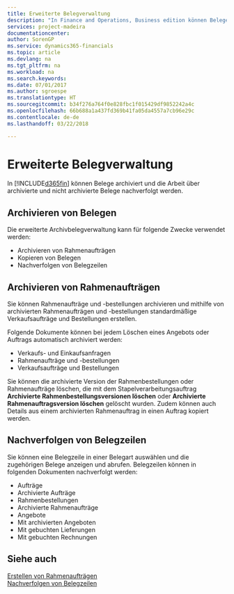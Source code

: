 ```yaml
---
title: Erweiterte Belegverwaltung
description: "In Finance and Operations, Business edition können Belege archiviert und die Arbeit über archivierte und nicht archivierte Belege nachverfolgt werden."
services: project-madeira
documentationcenter: 
author: SorenGP
ms.service: dynamics365-financials
ms.topic: article
ms.devlang: na
ms.tgt_pltfrm: na
ms.workload: na
ms.search.keywords: 
ms.date: 07/01/2017
ms.author: sgroespe
ms.translationtype: HT
ms.sourcegitcommit: b34f276a764f0e828fbc1f015429df9852242a4c
ms.openlocfilehash: 66b688a1a437fd369b41fa05da4557a7cb96e29c
ms.contentlocale: de-de
ms.lasthandoff: 03/22/2018

---
```

# <a name="enhanced-document-management"></a>Erweiterte Belegverwaltung
In [!INCLUDE[d365fin](../../includes/d365fin_md.md)] können Belege archiviert und die Arbeit über archivierte und nicht archivierte Belege nachverfolgt werden.  

## <a name="archiving-documents"></a>Archivieren von Belegen  
 Die erweiterte Archivbelegverwaltung kann für folgende Zwecke verwendet werden:  

- Archivieren von Rahmenaufträgen  
- Kopieren von Belegen  
- Nachverfolgen von Belegzeilen  

## <a name="archiving-blanket-orders"></a>Archivieren von Rahmenaufträgen  
Sie können Rahmenaufträge und -bestellungen archivieren und mithilfe von archivierten Rahmenaufträgen und -bestellungen standardmäßige Verkaufsaufträge und Bestellungen erstellen.  

Folgende Dokumente können bei jedem Löschen eines Angebots oder Auftrags automatisch archiviert werden:  

- Verkaufs- und Einkaufsanfragen  
- Rahmenaufträge und -bestellungen  
- Verkaufsaufträge und Bestellungen  

Sie können die archivierte Version der Rahmenbestellungen oder Rahmenaufträge löschen, die mit dem Stapelverarbeitungsauftrag **Archivierte Rahmenbestellungsversionen löschen** oder **Archivierte Rahmenauftragsversion löschen** gelöscht wurden. Zudem können auch Details aus einem archivierten Rahmenauftrag in einen Auftrag kopiert werden.  

## <a name="tracking-document-lines"></a>Nachverfolgen von Belegzeilen  
Sie können eine Belegzeile in einer Belegart auswählen und die zugehörigen Belege anzeigen und abrufen. Belegzeilen können in folgenden Dokumenten nachverfolgt werden:  

- Aufträge  
- Archivierte Aufträge  
- Rahmenbestellungen  
- Archivierte Rahmenaufträge  
- Angebote  
- Mit archivierten Angeboten  
- Mit gebuchten Lieferungen  
- Mit gebuchten Rechnungen  

## <a name="see-also"></a>Siehe auch  
 [Erstellen von Rahmenaufträgen](../../sales-how-to-create-blanket-sales-orders.md)   
 [Nachverfolgen von Belegzeilen](how-to-track-document-lines.md)

